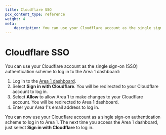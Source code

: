 ```yaml
---
title: Cloudflare SSO
pcx_content_type: reference
weight: 4
meta:
    description: You can use your Cloudflare account as the single sign-on (SSO) authentication scheme to log in to the Area 1 dashboard.
---
```


# Cloudflare SSO

You can use your Cloudflare account as the single sign-on (SSO) authentication scheme to log in to the Area 1 dashboard:

1. Log in to the [Area 1 dashboard](https://horizon.area1security.com/).
2. Select **Sign in with Cloudflare**. You will be redirected to your Cloudflare account to log in.
3. Select **Allow** to allow Area 1 to make changes to your Cloudflare account. You will be redirected to Area 1 dashboard.
4. Enter your Area 1's email address to log in.

You can now use your Cloudflare account as a single sign-on authentication scheme to log in to Area 1. The next time you access the Area 1 dashboard, just select **Sign in with Cloudflare** to log in.